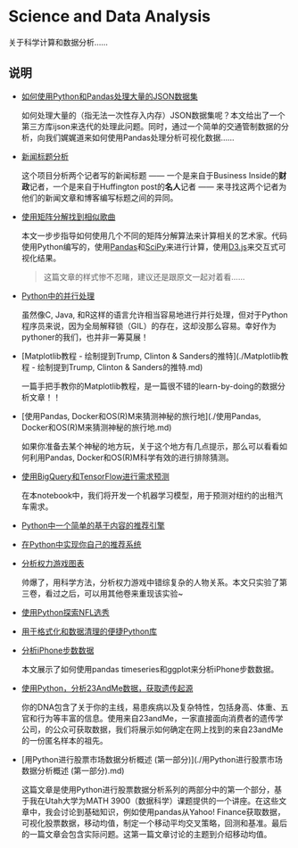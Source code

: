 # Science and Data Analysis
关于科学计算和数据分析……

## 说明

- [如何使用Python和Pandas处理大量的JSON数据集](./如何使用Python和Pandas处理大量的JSON数据集.md)

    如何处理大量的（指无法一次性存入内存）JSON数据集呢？本文给出了一个第三方库ijson来迭代的处理此问题。同时，通过一个简单的交通管制数据的分析，向我们娓娓道来如何使用Pandas处理分析可视化数据……

- [新闻标题分析](./新闻标题分析.md)

	这个项目分析两个记者写的新闻标题 —— 一个是来自于Business Inside的**财政**记者，一个是来自于Huffington post的**名人**记者 —— 来寻找这两个记者为他们的新闻文章和博客编写标题之间的异同。

- [使用矩阵分解找到相似歌曲](./使用矩阵分解找到相似歌曲.md)

	本文一步步指导如何使用几个不同的矩阵分解算法来计算相关的艺术家。代码使用Python编写的，使用[Pandas](http://pandas.pydata.org/)和[SciPy](https://www.scipy.org/)来进行计算，使用[D3.js](https://d3js.org/)来交互式可视化结果。
	
	> 这篇文章的样式惨不忍睹，建议还是跟原文一起对着看……

- [Python中的并行处理](./Python中的并行处理.md)

	虽然像C, Java, 和R这样的语言允许相当容易地进行并行处理，但对于Python程序员来说，因为全局解释锁（GIL）的存在，这却没那么容易。幸好作为pythoner的我们，也并非一筹莫展！

- [Matplotlib教程 - 绘制提到Trump, Clinton & Sanders的推特](./Matplotlib教程 - 绘制提到Trump, Clinton & Sanders的推特.md)

	一篇手把手教你的Matplotlib教程，是一篇很不错的learn-by-doing的数据分析文章！！

- [使用Pandas, Docker和OS(R)M来猜测神秘的旅行地](./使用Pandas, Docker和OS(R)M来猜测神秘的旅行地.md)

	如果你准备去某个神秘的地方玩，关于这个地方有几点提示，那么可以看看如何利用Pandas, Docker和OS(R)M科学有效的进行排除猜测。

- [使用BigQuery和TensorFlow进行需求预测](./使用BigQuery和TensorFlow进行需求预测.md)

	在本notebook中，我们将开发一个机器学习模型，用于预测对纽约的出租汽车需求。

- [Python中一个简单的基于内容的推荐引擎](Python中一个简单的基于内容的推荐引擎.md)

- [在Python中实现你自己的推荐系统](./在Python中实现你自己的推荐系统.md)

- [分析权力游戏图表](./分析权力游戏图表.md)

	帅爆了，用科学方法，分析权力游戏中错综复杂的人物关系。本文只实验了第三卷，看过之后，可以用其他卷来重现该实验~

- [使用Python探索NFL选秀](使用Python探索NFL选秀.md)

- [用于格式化和数据清理的便捷Python库](./用于格式化和数据清理的便捷Python库.md)

- [分析iPhone步数数据](./分析iPhone步数数据.md)

	本文展示了如何使用pandas timeseries和ggplot来分析iPhone步数数据。

- [使用Python，分析23AndMe数据，获取遗传起源](./使用Python，分析23AndMe数据，获取遗传起源.md)

	你的DNA包含了关于你的主线，易患疾病以及复杂特性，包括身高、体重、五官和行为等丰富的信息。使用来自23andMe，一家直接面向消费者的遗传学公司，的公众可获取数据，我们将展示如何确定在网上找到的来自23andMe的一份匿名样本的祖先。

- [用Python进行股票市场数据分析概述 (第一部分)](./用Python进行股票市场数据分析概述 (第一部分).md)

	这篇文章是使用Python进行股票数据分析系列的两部分中的第一个部分，基于我在Utah大学为MATH 3900（数据科学）课题提供的一个讲座。在这些文章中，我会讨论到基础知识，例如使用pandas从Yahoo! Finance获取数据，可视化股票数据，移动均值，制定一个移动平均交叉策略，回测和基准。最后的一篇文章会包含实际问题。这第一篇文章讨论的主题到介绍移动均值。
